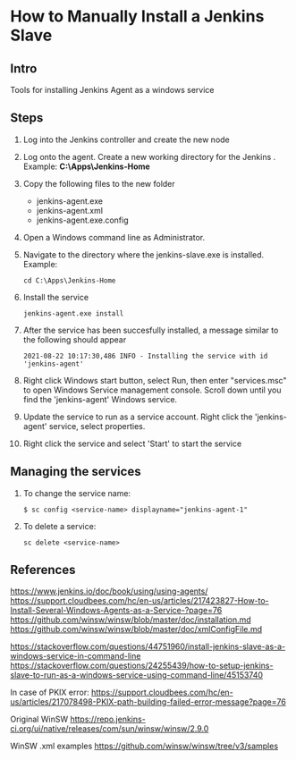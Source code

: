 # How to Manually Install a Jenkins Slave

## Intro
Tools for installing Jenkins Agent as a windows service

## Steps
1. Log into the Jenkins controller and create the new node

2. Log onto the agent. Create a new working directory for the Jenkins . Example: **C:\Apps\Jenkins-Home**

3. Copy the following files to the new folder
    - jenkins-agent.exe
    - jenkins-agent.xml
    - jenkins-agent.exe.config


1. Open a Windows command line as Administrator.

2. Navigate to the directory where the jenkins-slave.exe is installed. Example: 

    `cd C:\Apps\Jenkins-Home`

3. Install the service 

    `jenkins-agent.exe install`

4. After the service has been succesfully installed, a message similar to the following should appear

    `2021-08-22 10:17:30,486 INFO - Installing the service with id 'jenkins-agent'`

5. Right click Windows start button, select Run, then enter "services.msc" to open Windows Service management console.
Scroll down until you find the 'jenkins-agent' Windows service.

6. Update the service to run as a service account. Right click the 'jenkins-agent' service, select properties.  

6. Right click the service and select 'Start' to start the service

## Managing the services
1. To change the service name:

    `$ sc config <service-name> displayname="jenkins-agent-1"`

2. To delete a service:

    `sc delete <service-name>`

## References
https://www.jenkins.io/doc/book/using/using-agents/
https://support.cloudbees.com/hc/en-us/articles/217423827-How-to-Install-Several-Windows-Agents-as-a-Service-?page=76
https://github.com/winsw/winsw/blob/master/doc/installation.md
https://github.com/winsw/winsw/blob/master/doc/xmlConfigFile.md

https://stackoverflow.com/questions/44751960/install-jenkins-slave-as-a-windows-service-in-command-line
https://stackoverflow.com/questions/24255439/how-to-setup-jenkins-slave-to-run-as-a-windows-service-using-command-line/45153740

In case of PKIX error: 
https://support.cloudbees.com/hc/en-us/articles/217078498-PKIX-path-building-failed-error-message?page=76

Original WinSW
https://repo.jenkins-ci.org/ui/native/releases/com/sun/winsw/winsw/2.9.0

WinSW .xml examples
https://github.com/winsw/winsw/tree/v3/samples

